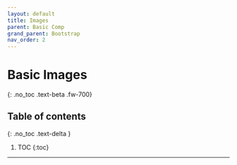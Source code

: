 ```yaml
---
layout: default
title: Images
parent: Basic Comp
grand_parent: Bootstrap
nav_order: 2
---
```


# Basic Images
{: .no_toc .text-beta .fw-700}

## Table of contents
{: .no_toc .text-delta }

1. TOC
{:toc}

---
